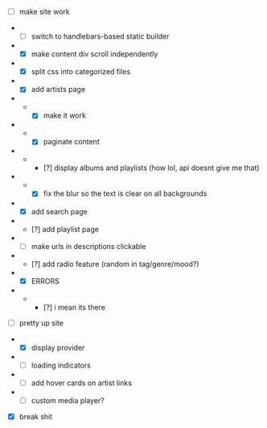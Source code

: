 - [ ] make site work
- - [ ] switch to handlebars-based static builder
- - [x] make content div scroll independently
- - [x] split css into categorized files
- - [x] add artists page
- - - [x] make it work
- - - [x] paginate content
- - - [?] display albums and playlists (how lol, api doesnt give me that)
- - - [x] fix the blur so the text is clear on all backgrounds
- - [x] add search page
- - [?] add playlist page
- - [ ] make urls in descriptions clickable
- - [?] add radio feature (random in tag/genre/mood?)
- - [x] ERRORS
- - - [?] i mean its there
- [ ] pretty up site
- - [x] display provider
- - [ ] loading indicators
- - [ ] add hover cards on artist links
- - [ ] custom media player?
- [x] break shit